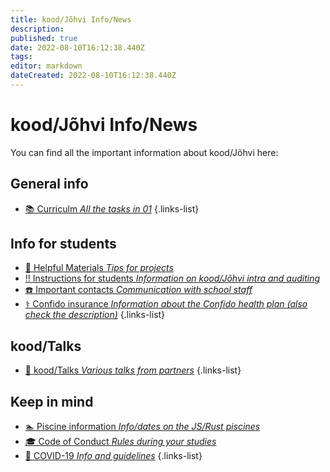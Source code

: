 ```yaml
---
title: kood/Jõhvi Info/News
description: 
published: true
date: 2022-08-10T16:12:38.440Z
tags: 
editor: markdown
dateCreated: 2022-08-10T16:12:38.440Z
---
```


# kood/Jõhvi Info/News
You can find all the important information about kood/Jõhvi here:
## General info
- [📚 Curriculm *All the tasks in 01*](/projects/go/go-reloaded)
{.links-list}
## Info for students
- [📖 Helpful Materials *Tips for projects*](/helpful-materials)
- [‼️ Instructions for students *Information on kood/Jõhvi intra and auditing*](/koodjohvi/instructions)
- [☎️ Important contacts *Communication with school staff*](/koodjohvi/contacts)
- [⚕️ Confido insurance *Information about the Confido health plan (also check the description)*](https://www.youtube.com/watch?v=BH613qoA0UY)
{.links-list}
## kood/Talks
- [🎥 kood/Talks *Various talks from partners*](/koodjohvi/talks)
{.links-list}

## Keep in mind
- [🏊 Piscine information *Info/dates on the JS/Rust piscines*](/koodjohvi/piscines)
- [🎓 Code of Conduct *Rules during your studies*](/koodjohvi/piscines)
- [🦠 COVID-19 *Info and guidelines*](/koodjohvi/covid)
{.links-list}

